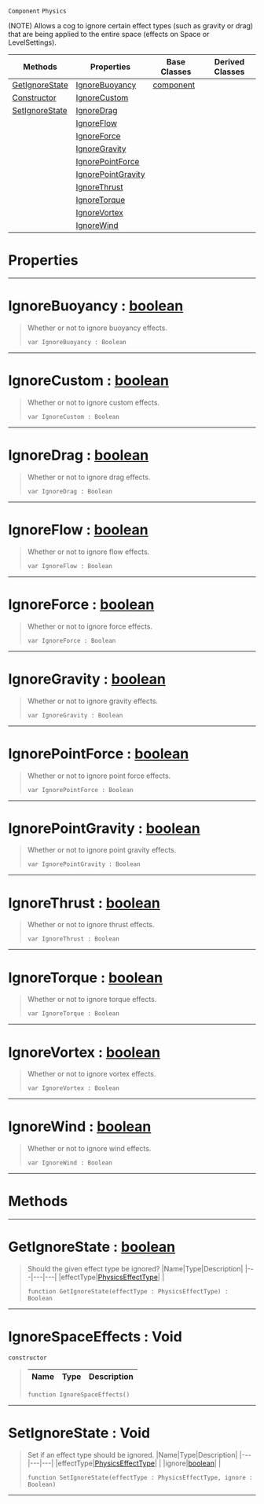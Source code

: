  `Component` `Physics`



(NOTE) Allows a cog to ignore certain effect types (such as gravity or drag) that are being applied to the entire space (effects on Space or LevelSettings).

|Methods|Properties|Base Classes|Derived Classes|
|---|---|---|---|
|[ GetIgnoreState](https://github.com/PlasmaEngine/PlasmaDocs/tree/master/docs/C%2B%2B/code_reference/class_reference/ignorespaceeffects.markdown#getignorestate-plasma-engi)|[ IgnoreBuoyancy](https://github.com/PlasmaEngine/PlasmaDocs/tree/master/docs/C%2B%2B/code_reference/class_reference/ignorespaceeffects.markdown#ignorebuoyancy-plasma-engi)|[component](https://github.com/PlasmaEngine/PlasmaDocs/tree/master/docs/C%2B%2B/code_reference/class_reference/component.markdown)| |
|[ Constructor](https://github.com/PlasmaEngine/PlasmaDocs/tree/master/docs/C%2B%2B/code_reference/class_reference/ignorespaceeffects.markdown#ignorespaceeffects-void)|[ IgnoreCustom](https://github.com/PlasmaEngine/PlasmaDocs/tree/master/docs/C%2B%2B/code_reference/class_reference/ignorespaceeffects.markdown#ignorecustom-plasma-engine)| | |
|[ SetIgnoreState](https://github.com/PlasmaEngine/PlasmaDocs/tree/master/docs/C%2B%2B/code_reference/class_reference/ignorespaceeffects.markdown#setignorestate-void)|[ IgnoreDrag](https://github.com/PlasmaEngine/PlasmaDocs/tree/master/docs/C%2B%2B/code_reference/class_reference/ignorespaceeffects.markdown#ignoredrag-plasma-engine-d)| | |
| |[ IgnoreFlow](https://github.com/PlasmaEngine/PlasmaDocs/tree/master/docs/C%2B%2B/code_reference/class_reference/ignorespaceeffects.markdown#ignoreflow-plasma-engine-d)| | |
| |[ IgnoreForce](https://github.com/PlasmaEngine/PlasmaDocs/tree/master/docs/C%2B%2B/code_reference/class_reference/ignorespaceeffects.markdown#ignoreforce-plasma-engine)| | |
| |[ IgnoreGravity](https://github.com/PlasmaEngine/PlasmaDocs/tree/master/docs/C%2B%2B/code_reference/class_reference/ignorespaceeffects.markdown#ignoregravity-plasma-engin)| | |
| |[ IgnorePointForce](https://github.com/PlasmaEngine/PlasmaDocs/tree/master/docs/C%2B%2B/code_reference/class_reference/ignorespaceeffects.markdown#ignorepointforce-plasma-en)| | |
| |[ IgnorePointGravity](https://github.com/PlasmaEngine/PlasmaDocs/tree/master/docs/C%2B%2B/code_reference/class_reference/ignorespaceeffects.markdown#ignorepointgravity-plasma)| | |
| |[ IgnoreThrust](https://github.com/PlasmaEngine/PlasmaDocs/tree/master/docs/C%2B%2B/code_reference/class_reference/ignorespaceeffects.markdown#ignorethrust-plasma-engine)| | |
| |[ IgnoreTorque](https://github.com/PlasmaEngine/PlasmaDocs/tree/master/docs/C%2B%2B/code_reference/class_reference/ignorespaceeffects.markdown#ignoretorque-plasma-engine)| | |
| |[ IgnoreVortex](https://github.com/PlasmaEngine/PlasmaDocs/tree/master/docs/C%2B%2B/code_reference/class_reference/ignorespaceeffects.markdown#ignorevortex-plasma-engine)| | |
| |[ IgnoreWind](https://github.com/PlasmaEngine/PlasmaDocs/tree/master/docs/C%2B%2B/code_reference/class_reference/ignorespaceeffects.markdown#ignorewind-plasma-engine-d)| | |


 #  Properties


---  
 #  IgnoreBuoyancy : [boolean](https://github.com/PlasmaEngine/PlasmaDocs/tree/master/docs/C%2B%2B/code_reference/lightning_base_types/boolean.markdown)

> Whether or not to ignore buoyancy effects.
> ``` lang=cpp, name=Lightning
> var IgnoreBuoyancy : Boolean


---  
 #  IgnoreCustom : [boolean](https://github.com/PlasmaEngine/PlasmaDocs/tree/master/docs/C%2B%2B/code_reference/lightning_base_types/boolean.markdown)

> Whether or not to ignore custom effects.
> ``` lang=cpp, name=Lightning
> var IgnoreCustom : Boolean


---  
 #  IgnoreDrag : [boolean](https://github.com/PlasmaEngine/PlasmaDocs/tree/master/docs/C%2B%2B/code_reference/lightning_base_types/boolean.markdown)

> Whether or not to ignore drag effects.
> ``` lang=cpp, name=Lightning
> var IgnoreDrag : Boolean


---  
 #  IgnoreFlow : [boolean](https://github.com/PlasmaEngine/PlasmaDocs/tree/master/docs/C%2B%2B/code_reference/lightning_base_types/boolean.markdown)

> Whether or not to ignore flow effects.
> ``` lang=cpp, name=Lightning
> var IgnoreFlow : Boolean


---  
 #  IgnoreForce : [boolean](https://github.com/PlasmaEngine/PlasmaDocs/tree/master/docs/C%2B%2B/code_reference/lightning_base_types/boolean.markdown)

> Whether or not to ignore force effects.
> ``` lang=cpp, name=Lightning
> var IgnoreForce : Boolean


---  
 #  IgnoreGravity : [boolean](https://github.com/PlasmaEngine/PlasmaDocs/tree/master/docs/C%2B%2B/code_reference/lightning_base_types/boolean.markdown)

> Whether or not to ignore gravity effects.
> ``` lang=cpp, name=Lightning
> var IgnoreGravity : Boolean


---  
 #  IgnorePointForce : [boolean](https://github.com/PlasmaEngine/PlasmaDocs/tree/master/docs/C%2B%2B/code_reference/lightning_base_types/boolean.markdown)

> Whether or not to ignore point force effects.
> ``` lang=cpp, name=Lightning
> var IgnorePointForce : Boolean


---  
 #  IgnorePointGravity : [boolean](https://github.com/PlasmaEngine/PlasmaDocs/tree/master/docs/C%2B%2B/code_reference/lightning_base_types/boolean.markdown)

> Whether or not to ignore point gravity effects.
> ``` lang=cpp, name=Lightning
> var IgnorePointGravity : Boolean


---  
 #  IgnoreThrust : [boolean](https://github.com/PlasmaEngine/PlasmaDocs/tree/master/docs/C%2B%2B/code_reference/lightning_base_types/boolean.markdown)

> Whether or not to ignore thrust effects.
> ``` lang=cpp, name=Lightning
> var IgnoreThrust : Boolean


---  
 #  IgnoreTorque : [boolean](https://github.com/PlasmaEngine/PlasmaDocs/tree/master/docs/C%2B%2B/code_reference/lightning_base_types/boolean.markdown)

> Whether or not to ignore torque effects.
> ``` lang=cpp, name=Lightning
> var IgnoreTorque : Boolean


---  
 #  IgnoreVortex : [boolean](https://github.com/PlasmaEngine/PlasmaDocs/tree/master/docs/C%2B%2B/code_reference/lightning_base_types/boolean.markdown)

> Whether or not to ignore vortex effects.
> ``` lang=cpp, name=Lightning
> var IgnoreVortex : Boolean


---  
 #  IgnoreWind : [boolean](https://github.com/PlasmaEngine/PlasmaDocs/tree/master/docs/C%2B%2B/code_reference/lightning_base_types/boolean.markdown)

> Whether or not to ignore wind effects.
> ``` lang=cpp, name=Lightning
> var IgnoreWind : Boolean


---  
 #  Methods


---  
 #  GetIgnoreState : [boolean](https://github.com/PlasmaEngine/PlasmaDocs/tree/master/docs/C%2B%2B/code_reference/lightning_base_types/boolean.markdown)

> Should the given effect type be ignored?
> |Name|Type|Description|
> |---|---|---|
> |effectType|[PhysicsEffectType](https://github.com/PlasmaEngine/PlasmaDocs/tree/master/docs/C%2B%2B/code_reference/enum_reference.markdown#physicseffecttype)| |
> ``` lang=cpp, name=Lightning
> function GetIgnoreState(effectType : PhysicsEffectType) : Boolean
> ``` 


---  
 #  IgnoreSpaceEffects : Void

 `constructor`

> 
> |Name|Type|Description|
> |---|---|---|
> ``` lang=cpp, name=Lightning
> function IgnoreSpaceEffects()
> ``` 


---  
 #  SetIgnoreState : Void

> Set if an effect type should be ignored.
> |Name|Type|Description|
> |---|---|---|
> |effectType|[PhysicsEffectType](https://github.com/PlasmaEngine/PlasmaDocs/tree/master/docs/C%2B%2B/code_reference/enum_reference.markdown#physicseffecttype)| |
> |ignore|[boolean](https://github.com/PlasmaEngine/PlasmaDocs/tree/master/docs/C%2B%2B/code_reference/lightning_base_types/boolean.markdown)| |
> ``` lang=cpp, name=Lightning
> function SetIgnoreState(effectType : PhysicsEffectType, ignore : Boolean)
> ``` 


---  
 

 